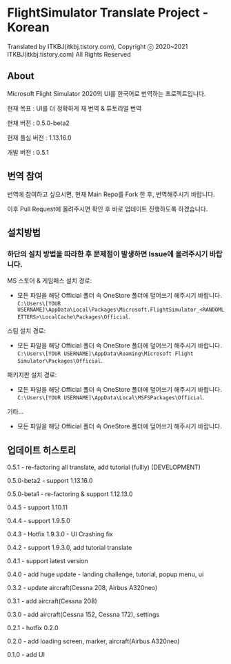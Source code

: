 # FlightSimulator Translate Project - Korean

Translated by ITKBJ(itkbj.tistory.com), Copyright ⓒ 2020~2021 ITKBJ(itkbj.tistory.com) All Rights Reserved

## About

Microsoft Flight Simulator 2020의 UI를 한국어로 번역하는 프로젝트입니다.

현재 목표 : UI를 더 정확하게 재 번역 & 튜토리얼 번역

현재 버전 : 0.5.0-beta2

현재 플심 버전 : 1.13.16.0

개발 버전 : 0.5.1

## 번역 참여

번역에 참여하고 싶으시면, 현재 Main Repo를 Fork 한 후, 번역해주시기 바랍니다.

이후 Pull Request에 올려주시면 확인 후 바로 업데이트 진행하도록 하겠습니다.

## 설치방법

### 하단의 설치 방법을 따라한 후 문제점이 발생하면 Issue에 올려주시기 바랍니다.

MS 스토어 & 게임패스 설치 경로:
- 모든 파일을 해당 Official 폴더 속 OneStore 폴더에 덮어쓰기 해주시기 바랍니다.
`C:\Users\[YOUR USERNAME]\AppData\Local\Packages\Microsoft.FlightSimulator_<RANDOMLETTERS>\LocalCache\Packages\Official`.

스팀 설치 경로:
- 모든 파일을 해당 Official 폴더 속 OneStore 폴더에 덮어쓰기 해주시기 바랍니다.
`C:\Users\[YOUR USERNAME]\AppData\Roaming\Microsoft Flight Simulator\Packages\Official`.

패키지판 설치 경로:
- 모든 파일을 해당 Official 폴더 속 OneStore 폴더에 덮어쓰기 해주시기 바랍니다.
`C:\Users\[YOUR USERNAME]\AppData\Local\MSFSPackages\Official`.

기타...
- 모든 파일을 해당 Official 폴더 속 OneStore 폴더에 덮어쓰기 해주시기 바랍니다.

## 업데이트 히스토리

0.5.1 - re-factoring all translate, add tutorial (fullly) (DEVELOPMENT)

0.5.0-beta2 - support 1.13.16.0

0.5.0-beta1 - re-factoring & support 1.12.13.0

0.4.5 - support 1.10.11

0.4.4 - support 1.9.5.0

0.4.3 - Hotfix 1.9.3.0  - UI Crashing fix

0.4.2 - support 1.9.3.0, add tutorial translate

0.4.1 - support latest version

0.4.0 - add huge update - landing challenge, tutorial, popup menu, ui

0.3.2 - update aircraft(Cessna 208, Airbus A320neo)

0.3.1 - add aircraft(Cessna 208)

0.3.0 - add aircraft(Cessna 152, Cessna 172), settings

0.2.1 - hotfix 0.2.0

0.2.0 - add loading screen, marker, aircraft(Airbus A320neo)

0.1.0 - add UI
